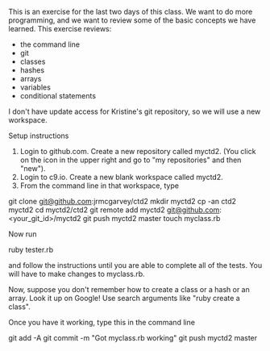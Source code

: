 This is an exercise for the last two days of this class. We want to do more
programming, and we want to review some of the basic concepts we have learned.
This exercise reviews:

* the command line
* git
* classes
* hashes
* arrays
* variables
* conditional statements

I don't have update access for Kristine's git repository, so we will use a new
workspace.  

Setup instructions

1. Login to github.com.  Create a new repository called myctd2.  (You click on the
icon in the upper right and go to "my repositories" and then "new").
2. Login to c9.io.  Create a new blank workspace called myctd2.
3. From the command line in that workspace, type
 
git clone git@github.com:jrmcgarvey/ctd2
mkdir myctd2
cp -an ctd2 myctd2
cd myctd2/ctd2
git remote add myctd2 git@github.com:<your_git_id>/myctd2
git push myctd2 master
touch myclass.rb

Now run

ruby tester.rb

and follow the instructions until you are able to complete all of the tests.
You will have to make changes to myclass.rb.

Now, suppose you don't remember how to create a class or a hash or an array.
Look it up on Google! Use search arguments like "ruby create a class".

Once you have it working, type this in the command line

git add -A
git commit -m "Got myclass.rb working"
git push myctd2 master

